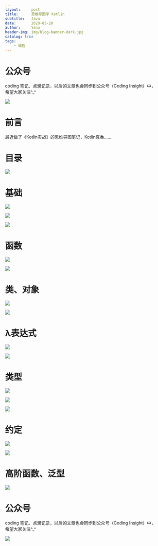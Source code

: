 ```yaml
---
layout:     post
title:      思维导图学 Kotlin
subtitle:   Java
date:       2020-03-28
author:     Yano
header-img: img/blog-banner-dark.jpg
catalog: true
tags:
    - 编程
---
```


# 公众号

coding 笔记、点滴记录，以后的文章也会同步到公众号（Coding Insight）中，希望大家关注^_^

![](http://yano.oss-cn-beijing.aliyuncs.com/2019-07-29-qrcode_for_gh_a26ce4572791_258.jpg)


# 前言

最近做了《Kotlin实战》的思维导图笔记，Kotlin真香……

# 目录

![](http://yano.oss-cn-beijing.aliyuncs.com/2020-03-28-060247.png)

# 基础

![](http://yano.oss-cn-beijing.aliyuncs.com/2020-03-28-060407.png)

![](http://yano.oss-cn-beijing.aliyuncs.com/2020-03-28-060441.png)

![](http://yano.oss-cn-beijing.aliyuncs.com/2020-03-28-060513.png)

# 函数

![](http://yano.oss-cn-beijing.aliyuncs.com/2020-03-28-060537.png)

![](http://yano.oss-cn-beijing.aliyuncs.com/2020-03-28-060600.png)

# 类、对象

![](http://yano.oss-cn-beijing.aliyuncs.com/2020-03-28-060632.png)

![](http://yano.oss-cn-beijing.aliyuncs.com/2020-03-28-060647.png)

# λ表达式

![](http://yano.oss-cn-beijing.aliyuncs.com/2020-03-28-060722.png)

![](http://yano.oss-cn-beijing.aliyuncs.com/2020-03-28-060810.png)

# 类型

![](http://yano.oss-cn-beijing.aliyuncs.com/2020-03-28-060836.png)

![](http://yano.oss-cn-beijing.aliyuncs.com/2020-03-28-060915.png)

![](http://yano.oss-cn-beijing.aliyuncs.com/2020-03-28-060934.png)

# 约定

![](http://yano.oss-cn-beijing.aliyuncs.com/2020-03-28-061004.png)

![](http://yano.oss-cn-beijing.aliyuncs.com/2020-03-28-061027.png)

# 高阶函数、泛型

![](http://yano.oss-cn-beijing.aliyuncs.com/2020-03-28-061044.png)

# 公众号

coding 笔记、点滴记录，以后的文章也会同步到公众号（Coding Insight）中，希望大家关注^_^

![](http://yano.oss-cn-beijing.aliyuncs.com/2019-07-29-qrcode_for_gh_a26ce4572791_258.jpg)
